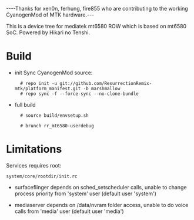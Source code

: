 ----Thanks for xen0n, ferhung, fire855 who are contributing to the working CyanogenMod of MTK hardware.---

This is a device tree for mediatek mt6580 ROW which is based on mt6580 SoC. Powered by Hikari no Tenshi.
# Build

* init
  Sync CyanogenMod source:

        # repo init -u git://github.com/ResurrectionRemix-mtk/platform_manifest.git -b marshmallow        
        # repo sync -f --force-sync --no-clone-bundle

* full build
        
        # source build/envsetup.sh

        # brunch rr_mt6580-userdebug

# Limitations

Services requires root:

`system/core/rootdir/init.rc`

  * surfaceflinger depends on sched_setscheduler calls, unable to change process priority from 'system' user (default user 'system')

  * mediaserver depends on /data/nvram folder access, unable to do voice calls from 'media' user (default user 'media')
